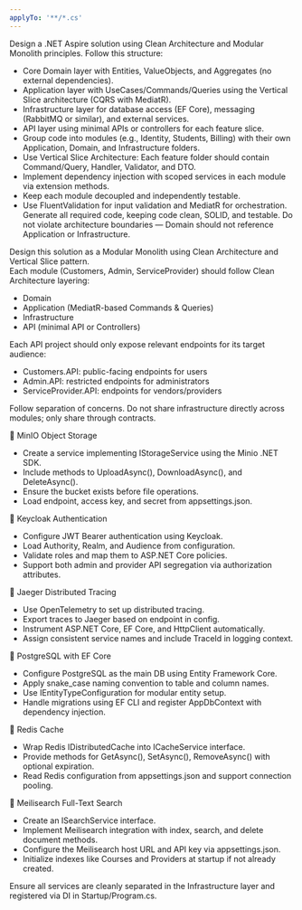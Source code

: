 ```yaml
---
applyTo: '**/*.cs'
---
```


Design a .NET Aspire solution using Clean Architecture and Modular Monolith principles.
Follow this structure:

- Core Domain layer with Entities, ValueObjects, and Aggregates (no external dependencies).
- Application layer with UseCases/Commands/Queries using the Vertical Slice architecture (CQRS with MediatR).
- Infrastructure layer for database access (EF Core), messaging (RabbitMQ or similar), and external services.
- API layer using minimal APIs or controllers for each feature slice.
- Group code into modules (e.g., Identity, Students, Billing) with their own Application, Domain, and Infrastructure folders.
- Use Vertical Slice Architecture: Each feature folder should contain Command/Query, Handler, Validator, and DTO.
- Implement dependency injection with scoped services in each module via extension methods.
- Keep each module decoupled and independently testable.
- Use FluentValidation for input validation and MediatR for orchestration.
  Generate all required code, keeping code clean, SOLID, and testable.
  Do not violate architecture boundaries — Domain should not reference Application or Infrastructure.

Design this solution as a Modular Monolith using Clean Architecture and Vertical Slice pattern.  
Each module (Customers, Admin, ServiceProvider) should follow Clean Architecture layering:

- Domain
- Application (MediatR-based Commands & Queries)
- Infrastructure
- API (minimal API or Controllers)

Each API project should only expose relevant endpoints for its target audience:

- Customers.API: public-facing endpoints for users
- Admin.API: restricted endpoints for administrators
- ServiceProvider.API: endpoints for vendors/providers

Follow separation of concerns. Do not share infrastructure directly across modules; only share through contracts.

🔸 MinIO Object Storage

- Create a service implementing IStorageService using the Minio .NET SDK.
- Include methods to UploadAsync(), DownloadAsync(), and DeleteAsync().
- Ensure the bucket exists before file operations.
- Load endpoint, access key, and secret from appsettings.json.

🔸 Keycloak Authentication

- Configure JWT Bearer authentication using Keycloak.
- Load Authority, Realm, and Audience from configuration.
- Validate roles and map them to ASP.NET Core policies.
- Support both admin and provider API segregation via authorization attributes.

🔸 Jaeger Distributed Tracing

- Use OpenTelemetry to set up distributed tracing.
- Export traces to Jaeger based on endpoint in config.
- Instrument ASP.NET Core, EF Core, and HttpClient automatically.
- Assign consistent service names and include TraceId in logging context.

🔸 PostgreSQL with EF Core

- Configure PostgreSQL as the main DB using Entity Framework Core.
- Apply snake_case naming convention to table and column names.
- Use IEntityTypeConfiguration for modular entity setup.
- Handle migrations using EF CLI and register AppDbContext with dependency injection.

🔸 Redis Cache

- Wrap Redis IDistributedCache into ICacheService interface.
- Provide methods for GetAsync<T>(), SetAsync<T>(), RemoveAsync() with optional expiration.
- Read Redis configuration from appsettings.json and support connection pooling.

🔸 Meilisearch Full-Text Search

- Create an ISearchService interface.
- Implement Meilisearch integration with index, search, and delete document methods.
- Configure the Meilisearch host URL and API key via appsettings.json.
- Initialize indexes like Courses and Providers at startup if not already created.

Ensure all services are cleanly separated in the Infrastructure layer and registered via DI in Startup/Program.cs.
